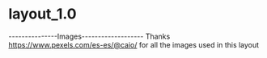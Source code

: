 # layout_1.0

---------------Images-------------------
Thanks https://www.pexels.com/es-es/@caio/ for all the images used in this layout